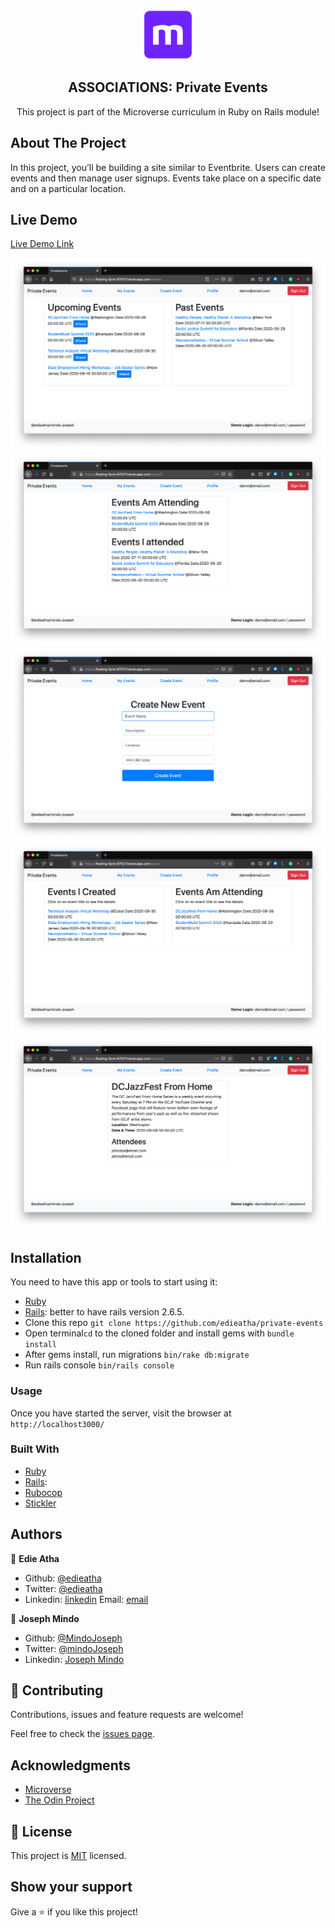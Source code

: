 <br />
<p align="center">
  <a href="https://www.microverse.org/">
    <img src="app/assets/images/microverse.png" alt="Logo" width="80" height="80">
  </a>

  <h2 align="center">ASSOCIATIONS: Private Events</h2>

  <p align="center">
    This project is part of the Microverse curriculum in Ruby on Rails module!
  </p>
</p>

## About The Project

In this project, you’ll be building a site similar to Eventbrite. Users can create events and then manage user signups. Events take place on a specific date and on a particular location.

## Live Demo
[Live Demo Link](https://floating-fjord-97527.herokuapp.com)

![screenshoot](img01.png)
![screenshoot](img02.png)
![screenshoot](img3.png)
![screenshoot](img4.png)
![screenshoot](img5.png)

<!-- INSTALLATION -->
## Installation

You need to have this app or tools to start using it:
* [Ruby](https://www.ruby-lang.org/en/downloads/)
* [Rails](https://rubyonrails.org/): better to have rails version 2.6.5.
* Clone this repo ```git clone https://github.com/edieatha/private-events```
* Open terminal```cd``` to the cloned folder and install gems with ```bundle install```
* After gems install, run migrations ```bin/rake db:migrate```
* Run rails console ```bin/rails console```

### Usage

Once you have started the server, visit the browser at `http://localhost3000/` 

### Built With

* [Ruby](https://www.ruby-lang.org/en/downloads/)
* [Rails](https://rubyonrails.org/):
* [Rubocop](https://github.com/rubocop-hq/rubocop)
* [Stickler](https://stickler-ci.com/)

## Authors

👤 **Edie Atha**

- Github: [@edieatha](https://github.com/edieatha)
- Twitter: [@edieatha](https://twitter.com/edieatha)
- Linkedin: [linkedin](https://www.linkedin.com/in/edieatha/)
 Email: [email](edieatha@gmail.com)

👤 **Joseph Mindo**

- Github: [@MindoJoseph](https://github.com/Mindo-Joseph)
- Twitter: [@mindoJoseph](https://twitter.com/mindoJoseph)
- Linkedin: [Joseph Mindo](https://www.linkedin.com/in/joseph-mindo-367284132/)


## 🤝 Contributing

Contributions, issues and feature requests are welcome!

Feel free to check the [issues page](https://github.com/edieatha/private-events/issues).


## Acknowledgments

* [Microverse](https://www.microverse.org/)
* [The Odin Project](https://www.theodinproject.com/)


## 📝 License

This project is [MIT](lic.url) licensed.


## Show your support

Give a ⭐️ if you like this project!
